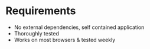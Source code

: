 # Requirements

- No external dependencies, self contained application
- Thoroughly tested
- Works on most browsers & tested weekly
